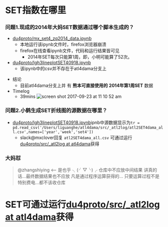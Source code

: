 # SET指数在哪里

### 问题1.现成的2014年大妈SET数据通过哪个脚本生成的？
  + [du4proto/mx_set4_zq2014_data.ipynb](https://github.com/DebugUself/du4proto/blob/atl4dama/ipynb/mx_set4_zq2014_data.ipynb)
    * 本地运行该ipynb文件时，firefox浏览器崩溃
    * firefox在线查看ipynb文件，代码和运行结果皆可见
      - 2014年SET每次只能算1周，即，小明可能算了52次。
  + [du4proto/lgh3lineplotSET40918.ipynb](https://github.com/DebugUself/du4proto/blob/atl4dama/ipynb/lgh3lineplotSET40918.ipynb)
    * 该ipynb中的csv并不存在于atl4dama分支上
- 结论
  + 目前atl4dama分支上并 有 **熊本可直接使用的** **2014年第1周SET** 数据
- Timelog
  + 39mins
![screen shot 2017-09-23 at 11 10 52 am](https://user-images.githubusercontent.com/19412465/30769706-362c253e-a051-11e7-8b34-8f1f60182562.png)

### 问题2.小鹤生成SET折线图的源数据在哪里？
- [du4proto/lgh3lineplotSET40918.ipynb](https://github.com/DebugUself/du4proto/blob/atl4dama/ipynb/lgh3lineplotSET40918.ipynb)ipnb中源数据显示为`tr = pd.read_csv('/Users/liguanghe/atl4dama/src/_atl2log/atl2SET4dama_all.csv',names=['year','week','set4'])`
    + slack@mxclover回复 `atl2SET4dama_all.csv` 可通过运行[du4proto/src/_atl2log at atl4dama](https://github.com/DebugUself/du4proto/tree/atl4dama/src/_atl2log)获得

### 大妈怼
> @zhangshiying  <-- 
是也乎 ╮(╯▽╰)╭
仓库中不应放中间结果
讲真的话…最终数据结果也不应放
凡是通过程序运算获得的…
只要运算过程不是特别费电…都不该收仓库

# SET可通过运行[du4proto/src/_atl2log at atl4dama](https://github.com/DebugUself/du4proto/tree/atl4dama/src/_atl2log)获得


